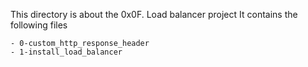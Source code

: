 This directory is about the 0x0F. Load balancer project
It contains the following files

	- 0-custom_http_response_header
	- 1-install_load_balancer
